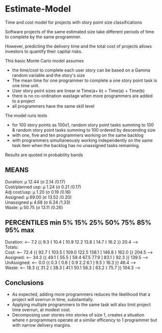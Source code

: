 # Estimate-Model
Time and cost model for projects with story point size classifications

Software projects of the same estimated size take different periods of time to complete by the same programmer.

However, predicting the delivery time and the total cost of projects allows investors to quantify their capital risks.

This basic Monte Carlo model assumes
- the time/cost to complete each user story can be based on a Gamma random variable and the story's size
- The mean time for one programmer to complete a one story point task is one time unit.
- User story point sizes are linear   ie Time(a+ b) = Time(a) + Time(b)
- there is no co-ordination wastage when more programmers are added to a project
- all programmers have the same skill level

The model runs tests
- for 100 story points as 100x1, random story point tasks summing to 100 & random story point tasks summing to 100 ordered by descending size
- with one, five and ten programmers working on the same backlog
- with programmers simultaneously working independently on the same task item when the backlog has no unassigned tasks remaining.

Results are quoted in probability bands

## MEANS   
Duration:         μ 12.44 (σ 2.14 /0.17)   
Cost/planned usp: μ 1.24 (σ 0.21 /0.17)   
Adj cost/usp:     μ 1.20 (σ 0.19 /0.16)   
Assigned:         μ 69.00 (σ 13.52 /0.20)   
Unassigned        μ 4.68 (σ 6.24 /1.33)   
Waste:            μ 50.75 (σ 13.11 /0.26)   


## PERCENTILES             min      5%      15%     25%   50%    75%     85%     95%     max   
Duration:         <--   7.2 {{   9.3 {  10.4 [  10.9   12.2   13.8 ]  14.7 }  16.2 }}  20.4 -->   
Totals:   
Cost:             <--  72.4 {{  92.7 { 103.5 [ 109.0  122.5  138.1 ] 146.8 } 162.0 }} 204.5 -->   
Assigned:         <--  34.3 {{  49.1 {  55.5 [  59.4   67.5   77.9 ]  83.1 }  92.3 }} 139.5 -->   
UnAssigned:       <--   0.0 {{   0.3 {   0.6 [   0.9    2.2    6.1 ]   9.5 }  16.3 }}  46.4 -->   
Waste:            <--  18.3 {{  31.2 {  38.3 [  41.1   50.1   58.3 ]  63.2 }  75.7 }} 104.3 -->   


## Conclusions
- As expected, adding more programmers reduces the likelihood that a project will overrun in time, substantially.
- Applying multiple programmers to the same task will also limit project time overrun, at modest cost.
- Decomposing user stories into stories of size 1, creates a situation where n programmers operate at a similar efficency to 1 programmer but with narrow delivery margins.
